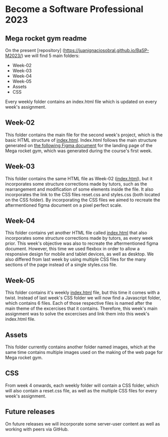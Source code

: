 # Become a Software Professional 2023

## Mega rocket gym readme

On the present [repository] (https://juanignaciosobral.github.io/BaSP-M2023/) we will find 5 main folders:

- Week-02
- Week-03
- Week-04
- Week-05
- Assets
- CSS

Every weekly folder contains an index.html file which is updated on every week's assignment.

## Week-02

This folder contains the main file for the second week's project, which is the basic HTML structure of [index.html](https://juanignaciosobral.github.io/BaSP-M2023/Week-02/index.html).
Index.html follows the main structure generated on [the following Figma document](https://www.figma.com/file/q7xbVOHjKu9ofdssX15Jve/UI-kit-RR---B?node-id=701-367&t=l6S4d9vXKJCGhrmY-0) for the landing page of the Mega rocket gym, which was generated during the course's first week.

## Week-03

This folder contains the same HTML file as Week-02 ([index.html](https://juanignaciosobral.github.io/BaSP-M2023/Week-03/index.html)), but it incorporates some structure corrections made by tutors, such as the rearrangement and modification of some elements inside the file. It also incorporates the link to the CSS files reset.css and styles.css (both located on the CSS folder). By incorporating the CSS files we aimed to recreate the aftermentioned figma document on a pixel perfect scale.

## Week-04

This folder contains yet another HTML file called [index.html](https://juanignaciosobral.github.io/BaSP-M2023/Week-04/index.html) that also incorporates some structure corrections made by tutors, as every week prior. This week's objective was also to recreate the aftermentioned figma document. However, this time we used flexbox in order to allow a responsive design for mobile and tablet devices, as well as desktop. We also differed from last week by using multiple CSS files for the many sections of the page instead of a single styles.css file.

## Week-05

This folder contains it's weekly [index.html](https://juanignaciosobral.github.io/BaSP-M2023/Week-05/index.html) file, but this time it comes with a twist. Instead of last week's CSS folder we will now find a Javascript folder, which contains 6 files. Each of those respective files is named after the main theme of the excercises that it contains. Therefore, this week's main assignment was to solve the excercises and link them into this week's index.html file.

## Assets

This folder currently contains another folder named images, which at the same time contains multiple images used on the making of the web page for Mega rocket gym.

## CSS

From week 4 onwards, each weekly folder will contain a CSS folder, which will also contain a reset.css file, as well as the multiple CSS files for every week's assignment.

## Future releases

On future releases we will incorporate some server-user content as well as working with peers via GitHub.
